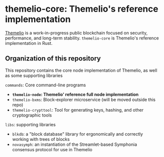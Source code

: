 # themelio-core: Themelio's reference implementation

[Themelio](https://themelio.org) is a work-in-progress public blockchain focused on security, performance, and long-term stability. `themelio-core` is Themelio's reference implementation in Rust.

## Organization of this repository

This repository contains the core node implementation of Themelio, as well as some supporting libraries

`commands`: Core command-line programs

- **`themelio-node`: Themelio' reference full node implementation**
- `themelio-bxms`: Block-explorer microservice (will be moved outside this repo)
- `themelio-crypttool`: Tool for generating keys, hashing, and other cryptographic tools

`libs`: supporting libraries

- `blkdb`: a "block database" library for ergonomically and correctly working with trees of blocks
- `novasymph`: an instantiation of the Streamlet-based Symphonia consensus protocol for use in Themelio
